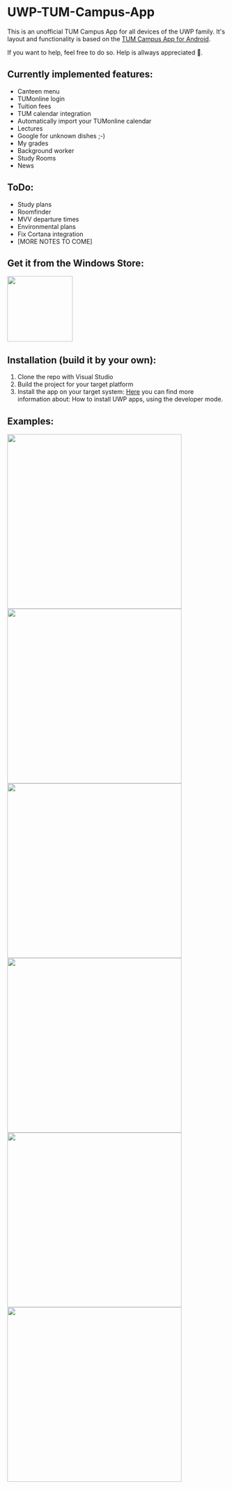 # UWP-TUM-Campus-App
This is an unofficial TUM Campus App for all devices of the UWP family.
It's layout and functionality is based on the [TUM Campus App for Android](https://github.com/TCA-Team/TumCampusApp).

If you want to help, feel free to do so. Help is allways appreciated 🥓.

## Currently implemented features:
* Canteen menu
* TUMonline login
* Tuition fees
* TUM calendar integration
* Automatically import your TUMonline calendar
* Lectures
* Google for unknown dishes ;-)
* My grades
* Background worker
* Study Rooms
* News

## ToDo:
* Study plans
* Roomfinder
* MVV departure times
* Environmental plans
* Fix Cortana integration
* [MORE NOTES TO COME]

## Get it from the Windows Store:
[<img src="https://assets.windowsphone.com/85864462-9c82-451e-9355-a3d5f874397a/English_get-it-from-MS_InvariantCulture_Default.png" width="150">](https://www.microsoft.com/store/apps/9n3p75398fkb?ocid=badge)

## Installation (build it by your own):
1. Clone the repo with Visual Studio
2. Build the project for your target platform
3. Install the app on your target system:
[Here](https://docs.microsoft.com/en-us/windows/uwp/get-started/enable-your-device-for-development) you can find more information about: How to install UWP apps, using the developer mode.

## Examples:
<img src="http://imgur.com/No1QIHz.png" width="400"> <img src="http://imgur.com/ph06ekU.png" width="400">
<img src="http://imgur.com/YQCys0F.png" width="400"> <img src="http://imgur.com/omGKvUa.png" width="400">
<img src="http://imgur.com/ncmI51W.png" width="400"> <img src="http://imgur.com/R5b7nrK.png" width="400">
